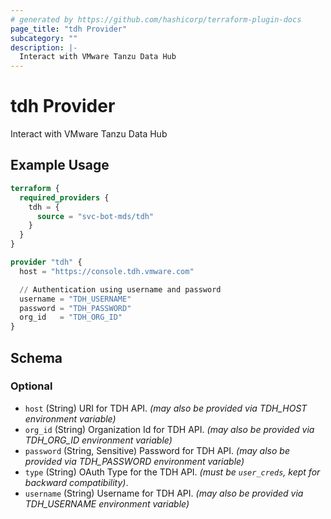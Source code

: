 ```yaml
---
# generated by https://github.com/hashicorp/terraform-plugin-docs
page_title: "tdh Provider"
subcategory: ""
description: |-
  Interact with VMware Tanzu Data Hub
---
```


# tdh Provider

Interact with VMware Tanzu Data Hub

## Example Usage

```terraform
terraform {
  required_providers {
    tdh = {
      source = "svc-bot-mds/tdh"
    }
  }
}

provider "tdh" {
  host = "https://console.tdh.vmware.com"

  // Authentication using username and password
  username = "TDH_USERNAME"
  password = "TDH_PASSWORD"
  org_id   = "TDH_ORG_ID"
}
```

<!-- schema generated by tfplugindocs -->
## Schema

### Optional

- `host` (String) URI for TDH API. *(may also be provided via *TDH_HOST* environment variable)*
- `org_id` (String) Organization Id for TDH API. *(may also be provided via *TDH_ORG_ID* environment variable)*
- `password` (String, Sensitive) Password for TDH API. *(may also be provided via *TDH_PASSWORD* environment variable)*
- `type` (String) OAuth Type for the TDH API. *(must be `user_creds`, kept for backward compatibility)*.
- `username` (String) Username for TDH API. *(may also be provided via *TDH_USERNAME* environment variable)*
